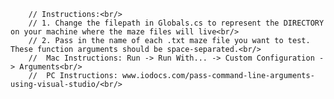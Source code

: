         // Instructions:<br/>
        // 1. Change the filepath in Globals.cs to represent the DIRECTORY on your machine where the maze files will live<br/>
        // 2. Pass in the name of each .txt maze file you want to test. These function arguments should be space-separated.<br/>
        //  Mac Instructions: Run -> Run With... -> Custom Configuration -> Arguments<br/>
        //  PC Instructions: www.iodocs.com/pass-command-line-arguments-using-visual-studio/<br/>